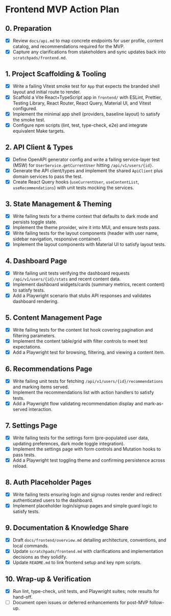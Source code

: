 # Frontend MVP Action Plan

## 0. Preparation
- [x] Review `docs/api.md` to map concrete endpoints for user profile, content catalog, and recommendations required for the MVP.
- [x] Capture any clarifications from stakeholders and sync updates back into `scratchpads/frontend.md`.

## 1. Project Scaffolding & Tooling
- [x] Write a failing Vitest smoke test for `App` that expects the branded shell layout and initial route to render.
- [x] Scaffold a Vite React+TypeScript app in `frontend/` with ESLint, Prettier, Testing Library, React Router, React Query, Material UI, and Vitest configured.
- [x] Implement the minimal app shell (providers, baseline layout) to satisfy the smoke test.
- [x] Configure npm scripts (lint, test, type-check, e2e) and integrate equivalent Make targets.

## 2. API Client & Types
- [x] Define OpenAPI generator config and write a failing service-layer test (MSW) for `UserService.getCurrentUser` hitting `/api/v1/users/{id}`.
- [x] Generate the API client/types and implement the shared `ApiClient` plus domain services to pass the test.
- [x] Create React Query hooks (`useCurrentUser`, `useContentList`, `useRecommendations`) with unit tests mocking the services.

## 3. State Management & Theming
- [x] Write failing tests for a theme context that defaults to dark mode and persists toggle state.
- [x] Implement the theme provider, wire it into MUI, and ensure tests pass.
- [x] Write failing tests for the layout components (header with user name, sidebar navigation, responsive container).
- [x] Implement the layout components with Material UI to satisfy layout tests.

## 4. Dashboard Page
- [x] Write failing unit tests verifying the dashboard requests `/api/v1/users/{id}/stats` and recent content data.
- [x] Implement dashboard widgets/cards (summary metrics, recent content) to satisfy tests.
- [x] Add a Playwright scenario that stubs API responses and validates dashboard rendering.

## 5. Content Management Page
- [x] Write failing tests for the content list hook covering pagination and filtering parameters.
- [x] Implement the content table/grid with filter controls to meet test expectations.
- [x] Add a Playwright test for browsing, filtering, and viewing a content item.

## 6. Recommendations Page
- [x] Write failing unit tests for fetching `/api/v1/users/{id}/recommendations` and marking items served.
- [x] Implement the recommendations list with action handlers to satisfy tests.
- [x] Add a Playwright flow validating recommendation display and mark-as-served interaction.

## 7. Settings Page
- [x] Write failing tests for the settings form (pre-populated user data, updating preferences, dark mode toggle integration).
- [x] Implement the settings page with form controls and Mutation hooks to pass tests.
- [x] Add a Playwright test toggling theme and confirming persistence across reload.

## 8. Auth Placeholder Pages
- [x] Write failing tests ensuring login and signup routes render and redirect authenticated users to the dashboard.
- [x] Implement placeholder login/signup pages and simple guard logic to satisfy tests.

## 9. Documentation & Knowledge Share
- [x] Draft `docs/frontend/overview.md` detailing architecture, conventions, and local commands.
- [x] Update `scratchpads/frontend.md` with clarifications and implementation decisions as they solidify.
- [x] Update `README.md` to link frontend setup and key npm scripts.

## 10. Wrap-up & Verification
- [x] Run lint, type-check, unit tests, and Playwright suites; note results for hand-off.
- [ ] Document open issues or deferred enhancements for post-MVP follow-up.

